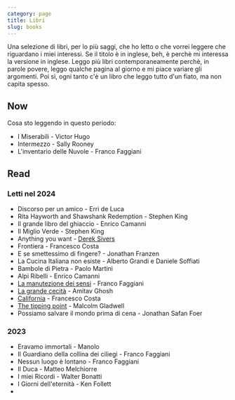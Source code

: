 ```yaml
---
category: page
title: Libri
slug: books
---
```


Una selezione di libri, per lo più saggi, che ho letto o che vorrei leggere che riguardano i miei interessi. Se il titolo è in inglese, beh, è perchè mi interessa la versione in inglese. Leggo più libri contemporaneamente perchè, in parole povere, leggo qualche pagina al giorno e mi piace variare gli argomenti. Poi sì, ogni tanto c'è un libro che leggo tutto d'un fiato, ma non capita spesso.

## Now

Cosa sto leggendo in questo periodo:

- I Miserabili - Victor Hugo
- Intermezzo - Sally Rooney
- L'inventario delle Nuvole - Franco Faggiani

## Read

### Letti nel 2024

- Discorso per un amico - Erri de Luca
- Rita Hayworth and Shawshank Redemption - Stephen King
- Il grande libro del ghiaccio - Enrico Camanni
- Il Miglio Verde - Stephen King
- Anything you want - [Derek Sivers](https://sive.rs/)
- Frontiera - Francesco Costa
- E se smettessimo di fingere? - Jonathan Franzen
- La Cucina Italiana non esiste - Alberto Grandi e Daniele Soffiati
- Bambole di Pietra - Paolo Martini
- Alpi Ribelli - Enrico Camanni
- [La manutezione dei sensi](https://amzn.to/3Uv5gye) - Franco Faggiani
- [La grande cecità](https://amzn.to/3RQT08s) - Amitav Ghosh
- [California](https://amzn.to/3HkCmt6) - Francesco Costa
- [The tipping point](https://amzn.to/3O2yz7w) - Malcolm Gladwell
- Possiamo salvare il mondo prima di cena - Jonathan Safan Foer

### 2023

- Eravamo immortali - Manolo
- Il Guardiano della collina dei ciliegi - Franco Faggiani
- Nessun luogo è lontano - Franco Faggiani
- Il Duca - Matteo Melchiorre
- I miei Ricordi - Walter Bonatti
- I Giorni dell'eternità - Ken Follett
-

<collection-list collection="books" />